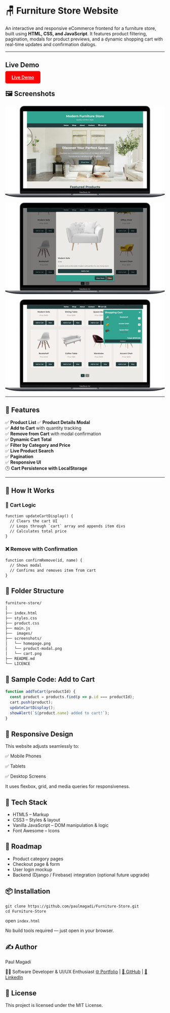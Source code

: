 # 🪑 Furniture Store Website

An interactive and responsive eCommerce frontend for a furniture store, built using **HTML, CSS, and JavaScript**. It features product filtering, pagination, modals for product previews, and a dynamic shopping cart with real-time updates and confirmation dialogs.

---

## Live Demo

<a href="https://github.com/paulmagadi/Furniture-Store" style="padding: 11px 20px; background-color: red;
color: white; font-weight: 600; border-radius: 5px;" target="-blank">Live Demo</a>

## 🖼️ Screenshots

![Home Page](screenshots/homepage.png)  

![Product Modal](screenshots/product-modal.png)  

![Cart Preview](screenshots/cart.png)

---

## 🚀 Features

✅ **Product List** 
✅ **Product Details Modal**    
✅ **Add to Cart** with quantity tracking  
✅ **Remove from Cart** with modal confirmation  
✅ **Dynamic Cart Total**  
✅ **Filter by Category and Price**  
✅ **Live Product Search**  
✅ **Pagination**  
✅ **Responsive UI**  
🕒 **Cart Persistence with LocalStorage** 

---

## 🧠 How It Works

### 🛒 Cart Logic

```
function updateCartDisplay() {
  // Clears the cart UI
  // Loops through `cart` array and appends item divs
  // Calculates total price
}
```
### ❌ Remove with Confirmation

```
function confirmRemove(id, name) {
  // Shows modal
  // Confirms and removes item from cart
}
```

## 📂 Folder Structure

```
furniture-store/
│
├── index.html
├── styles.css
├── product.css
├── main.js
├──  images/
├── screenshots/
│   └── homepage.png
│   └── product-modal.png
│   └── cart.png
├── README.md
└── LICENCE
```

## 🧪 Sample Code: Add to Cart

```js
function addToCart(productId) {
  const product = products.find(p => p.id === productId);
  cart.push(product);
  updateCartDisplay();
  showAlert(`${product.name} added to cart!`);
}
```

## 📱 Responsive Design
This website adjusts seamlessly to:

✅ Mobile Phones

✅ Tablets

✅ Desktop Screens

It uses flexbox, grid, and media queries for responsiveness.

## 🔧 Tech Stack
- HTML5 – Markup
- CSS3 – Styles & layout
- Vanilla JavaScript – DOM manipulation & logic
- Font Awesome – Icons

## 🔮 Roadmap
- Product category pages
- Checkout page & form
- User login mockup
- Backend (Django / Firebase) integration (optional future upgrade)

## 📦 Installation

```
git clone https://github.com/paulmagadi/Furniture-Store.git
cd Furniture-Store
```

open `index.html`

No build tools required — just open in your browser.

## ✍️ Author
Paul Magadi

👨‍💻 Software Developer & UI/UX Enthusiast
[🌐 Portfolio](https://paulmagadi.github.io) | [🐙 GitHub](https://github.com/paulmagadi) | [🔗 LinkedIn](https://www.linkedin.com/in/paulmagadi)

## 📄 License
This project is licensed under the MIT License.

